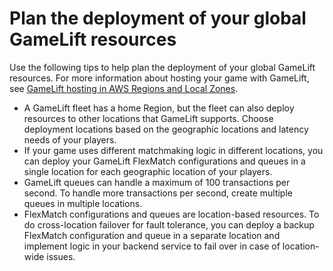 # Plan the deployment of your global GameLift resources<a name="gamelift_quickstart_customservers_plan"></a>

Use the following tips to help plan the deployment of your global GameLift resources\. For more information about hosting your game with GameLift, see [GameLift hosting in AWS Regions and Local Zones](gamelift-regions.md)\.
+ A GameLift fleet has a home Region, but the fleet can also deploy resources to other locations that GameLift supports\. Choose deployment locations based on the geographic locations and latency needs of your players\.
+ If your game uses different matchmaking logic in different locations, you can deploy your GameLift FlexMatch configurations and queues in a single location for each geographic location of your players\. 
+ GameLift queues can handle a maximum of 100 transactions per second\. To handle more transactions per second, create multiple queues in multiple locations\.
+ FlexMatch configurations and queues are location\-based resources\. To do cross\-location failover for fault tolerance, you can deploy a backup FlexMatch configuration and queue in a separate location and implement logic in your backend service to fail over in case of location\-wide issues\.
